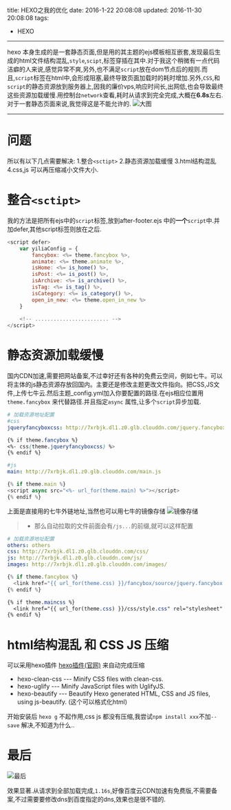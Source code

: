 title: HEXO之我的优化
date: 2016-1-22 20:08:08
updated: 2016-11-30 20:08:08
tags:
- HEXO
---

hexo 本身生成的是一套静态页面,但是用的其主题的ejs模板相互嵌套,发现最后生成的html文件结构混乱,`style`,`scipt`,标签穿插在其中.对于我这个稍微有一点代码洁癖的人来说,感觉异常不爽,另外,也不满足`script`放在dom节点后的规则.而且,`script`标签在html中,会形成阻塞,最终导致页面加载时的耗时增加.另外,`CSS`,和`script`的静态资源放到服务器上,因我的廉价vps,响应时间长,出网低,也会导致最终这些资源加载缓慢.用控制台`network`查看,耗时从请求到完全完成,大概在**6.8s**左右.对于一套静态页面来说,我觉得这是不能允许的.
![大图](http://7xrbxz.dl1.z0.glb.clouddn.com/hexo%E4%B9%8B%E6%88%91%E7%9A%84%E4%BC%98%E5%8C%96.png)

<!--more-->

---

# 问题
所以有以下几点需要解决:
1.整合`<sctipt>` 
2.静态资源加载缓慢
3.html结构混乱
4.css,js 可以再压缩减小文件大小.


# 整合`<sctipt>` 

我的方法是把所有ejs中的`script`标签,放到after-footer.ejs 中的**一个**`script`中.并加defer,其他script标签则放在之后.
``` javascript
<script defer>
    var yiliaConfig = {
        fancybox: <%= theme.fancybox %>,
        animate: <%= theme.animate %>,
        isHome: <%= is_home() %>,
        isPost: <%= is_post() %>,
        isArchive: <%= is_archive() %>,
        isTag: <%= is_tag() %>,
        isCategory: <%= is_category() %>,
        open_in_new: <%= theme.open_in_new %>
    }
    
    <!-- ........................ -->
</script>
```

# 静态资源加载缓慢

国内CDN加速,需要把网站备案,不过幸好还有各种的免费云空间，例如七牛。可以将主体的js静态资源存放回国内。主要还是修改主题更改文件指向。把CSS,JS文件,上传七牛云.然后主题_config.yml加入你要配置的路径.在ejs相应位置用`theme.fancybox` 来代替路径.并且指定`async` 属性,让多个`script`异步加载.

``` yml
# 加载资源地址配置
#css
jqueryfancyboxcss: http://7xrbjk.dl1.z0.glb.clouddn.com/jquery.fancybox.css
```

``` css
{% if theme.fancybox %}
<%- css(theme.jqueryfancyboxcss) %>
{% endif %}
```

``` yml
#js
main: http://7xrbjk.dl1.z0.glb.clouddn.com/main.js
```

``` javascript
{% if theme.main %}
<script async src="<%- url_for(theme.main) %>"></script>
{% endif %}
```

上面是直接用的七牛外链地址,当然也可以用七牛的镜像存储
![镜像存储](http://7xrbxz.dl1.z0.glb.clouddn.com/hexo%E4%B9%8B%E6%88%91%E7%9A%84%E4%BC%98%E5%8C%96-2.png)

>- 那么自动拉取的文件前面会有`/js...`的前缀,就可以这样配置

``` yml
# 加载资源地址配置
others: others
css: http://7xrbjk.dl1.z0.glb.clouddn.com/css/
js: http://7xrbjk.dl1.z0.glb.clouddn.com/js/
images: http://7xrbjk.dl1.z0.glb.clouddn.com/images/
```

``` javascript
{% if theme.fancybox %}
  <link href="{{ url_for(theme.css) }}/fancybox/source/jquery.fancybox.css?v=2.1.5" rel="stylesheet" type="text/css"/>
{% endif %}
``` 
``` css
{% if theme.maincss %}
  <link href="{{ url_for(theme.css) }}/css/style.css" rel="stylesheet" type="text/css"/>
{% endif %}
```

# html结构混乱 和 CSS JS 压缩
可以采用hexo插件 [hexo插件(官网)](https://hexo.io/plugins/) 来自动完成压缩
- hexo-clean-css --- Minify CSS files with clean-css. 
- hexo-uglify --- Minify JavaScript files with UglifyJS.
- hexo-beautify --- Beautify Hexo generated HTML, CSS and JS files, using js-beautify. (这个可以格式化html)

开始安装后 `hexo g` 不起作用,css js 都没有压缩,我尝试`npm install xxx`不加`--save` 解决,不知道为什么..

# 最后
![最后](http://7xrbxz.dl1.z0.glb.clouddn.com/hexo%E4%B9%8B%E6%88%91%E7%9A%84%E4%BC%98%E5%8C%96-03.png)

效果显著.从请求到全部加载完成,`1.16s`,好像百度云CDN加速有免费版,不需要备案,不过需要要修改dns到百度指定的dns,效果也是很不错的.
